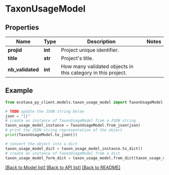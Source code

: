 # TaxonUsageModel


## Properties

Name | Type | Description | Notes
------------ | ------------- | ------------- | -------------
**projid** | **int** | Project unique identifier. | 
**title** | **str** | Project&#39;s title. | 
**nb_validated** | **int** | How many validated objects in this category in this project. | 

## Example

```python
from ecotaxa_py_client.models.taxon_usage_model import TaxonUsageModel

# TODO update the JSON string below
json = "{}"
# create an instance of TaxonUsageModel from a JSON string
taxon_usage_model_instance = TaxonUsageModel.from_json(json)
# print the JSON string representation of the object
print(TaxonUsageModel.to_json())

# convert the object into a dict
taxon_usage_model_dict = taxon_usage_model_instance.to_dict()
# create an instance of TaxonUsageModel from a dict
taxon_usage_model_form_dict = taxon_usage_model.from_dict(taxon_usage_model_dict)
```
[[Back to Model list]](../README.md#documentation-for-models) [[Back to API list]](../README.md#documentation-for-api-endpoints) [[Back to README]](../README.md)


